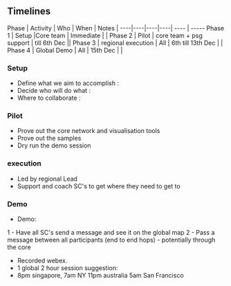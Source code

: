 
## Timelines 
Phase | Activity | Who | When | Notes |
----|----|----|----| ---- | -----
Phase 1 | Setup |Core team | Immediate | |
Phase 2 | Pilot |  core team + psg support | till 6th Dec ||
Phase 3 | regional execution | All | 6th till 13th Dec | |
Phase 4 | Global Demo |  All |  15th Dec | |

### Setup
* Define what we aim to accomplish : 
* Decide who will do what : 
* Where to collaborate : 

### Pilot
* Prove out the core network and visualisation tools
* Prove out the samples
* Dry run the demo session

### execution
* Led by regional Lead
* Support and coach SC's to get where they need to get to

### Demo

* Demo:

1 - Have all SC's send a message and see it on the global map
2 - Pass a message between all participants (end to end hops)  - potentially through the core

* Recorded webex.
* 1 global 2 hour session suggestion: 
* 8pm singapore, 7am NY 11pm australia 5am San Francisco
